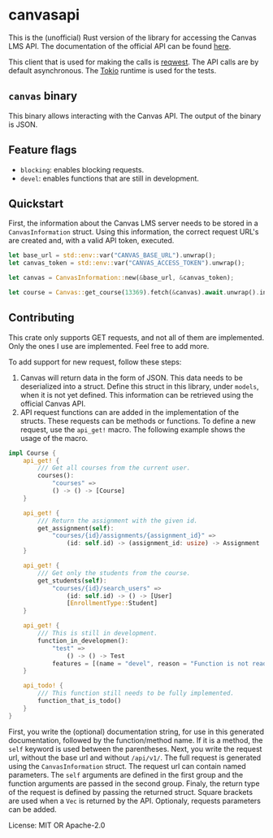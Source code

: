 # canvasapi

This is the (unofficial) Rust version of the library for accessing the Canvas LMS API.
The documentation of the official API can be found
[here](https://canvas.instructure.com/doc/api/).

This client that is used for making the calls is [reqwest](https://crates.io/crates/reqwest).
The API calls are by default asynchronous.
The [Tokio](https://crates.io/crates/tokio) runtime is used for the tests.

## `canvas` binary

This binary allows interacting with the Canvas API.
The output of the binary is JSON.

## Feature flags

- `blocking`: enables blocking requests.
- `devel`: enables functions that are still in development.

## Quickstart

First, the information about the Canvas LMS server needs to be stored in a `CanvasInformation`
struct.
Using this information, the correct request URL's are created and, with a valid API token,
executed.

```rust
let base_url = std::env::var("CANVAS_BASE_URL").unwrap();
let canvas_token = std::env::var("CANVAS_ACCESS_TOKEN").unwrap();

let canvas = CanvasInformation::new(&base_url, &canvas_token);

let course = Canvas::get_course(13369).fetch(&canvas).await.unwrap().inner();
```

## Contributing

This crate only supports GET requests, and not all of them are implemented.
Only the ones I use are implemented.
Feel free to add more.

To add support for new request, follow these steps:
1. Canvas will return data in the form of JSON. This data needs to be deserialized into
   a struct. Define this struct in this library, under `models`, when it is not yet defined.
   This information can be retrieved using the official Canvas API.
2. API request functions can are added in the implementation of the structs. These requests can
   be methods or functions. To define a new request, use the `api_get!` macro. The following
   example shows the usage of the macro.

```rust
impl Course {
    api_get! {
        /// Get all courses from the current user.
        courses():
            "courses" =>
            () -> () -> [Course]
    }

    api_get! {
        /// Return the assignment with the given id.
        get_assignment(self):
            "courses/{id}/assignments/{assignment_id}" =>
                (id: self.id) -> (assignment_id: usize) -> Assignment
    }

    api_get! {
        /// Get only the students from the course.
        get_students(self):
            "courses/{id}/search_users" =>
                (id: self.id) -> () -> [User]
                [EnrollmentType::Student]
    }

    api_get! {
        /// This is still in development.
        function_in_developmen():
            "test" =>
                () -> () -> Test
            features = [(name = "devel", reason = "Function is not ready yet.")]
    }

    api_todo! {
        /// This function still needs to be fully implemented.
        function_that_is_todo()
    }
}
```

First, you write the (optional) documentation string, for use in this generated
documentation, followed by the function/method name.
If it is a method, the `self` keyword is used between the parentheses.
Next, you write the request url, without the base url and without `/api/v1/`.
The full request is generated using the `CanvasInformation` struct.
The request url can contain named parameters.
The `self` arguments are defined in the first group and the function arguments are
passed in the second group.
Finaly, the return type of the request is defined by passing the returned struct.
Square brackets are used when a `Vec` is returned by the API.
Optionaly, requests parameters can be added.

License: MIT OR Apache-2.0
